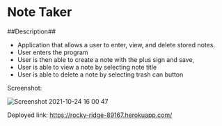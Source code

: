 # Note Taker

##Description##

- Application that allows a user to enter, view, and delete stored notes.
- User enters the program
- User is then able to create a note with the plus sign and save,
- User is able to view a note by selecting note title 
- User is able to delete a note by selecting trash can button

Screenshot:

![Screenshot 2021-10-24 16 00 47](https://user-images.githubusercontent.com/86528244/138612787-b454162f-2fc5-4870-b801-de3ad4cb7c54.png)

Deployed link:
https://rocky-ridge-89167.herokuapp.com/
